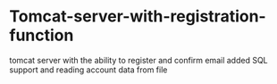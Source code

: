 # Tomcat-server-with-registration-function
tomcat server with the ability to register and confirm email
added SQL support and reading account data from file
